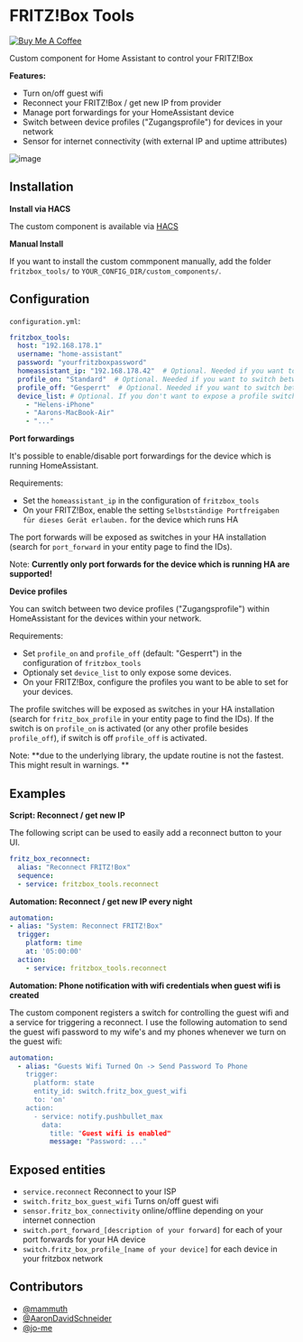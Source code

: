 # FRITZ!Box Tools

<a href="https://www.buymeacoffee.com/mammuth" target="_blank"><img src="https://bmc-cdn.nyc3.digitaloceanspaces.com/BMC-button-images/custom_images/orange_img.png" alt="Buy Me A Coffee" style="height: auto !important;width: auto !important;" ></a>

Custom component for Home Assistant to control your FRITZ!Box

**Features:**

- Turn on/off guest wifi
- Reconnect your FRITZ!Box / get new IP from provider
- Manage port forwardings for your HomeAssistant device
- Switch between device profiles ("Zugangsprofile") for devices in your network
- Sensor for internet connectivity (with external IP and uptime attributes)

![image](https://user-images.githubusercontent.com/3121306/64920971-d42cb000-d7bd-11e9-8bdf-a21c7ea93c58.png)


## Installation

**Install via HACS**

The custom component is available via [HACS](https://github.com/custom-components/hacs)

**Manual Install**

If you want to install the custom commponent manually, add the folder `fritzbox_tools/` to `YOUR_CONFIG_DIR/custom_components/`.

## Configuration

`configuration.yml`:
```yaml
fritzbox_tools:
  host: "192.168.178.1"
  username: "home-assistant"
  password: "yourfritzboxpassword"
  homeassistant_ip: "192.168.178.42"  # Optional. Needed if you want to control port forwardings for the device running HomeAssistant
  profile_on: "Standard"  # Optional. Needed if you want to switch between device profiles ("Zugangsprofile")
  profile_off: "Gesperrt"  # Optional. Needed if you want to switch between device profiles ("Zugangsprofile")
  device_list: # Optional. If you don't want to expose a profile switch for just some of your network devices
    - "Helens-iPhone"
    - "Aarons-MacBook-Air"
    - "..."
```

**Port forwardings**

It's possible to enable/disable port forwardings for the device which is running HomeAssistant.

Requirements:
- Set the `homeassistant_ip` in the configuration of `fritzbox_tools`
- On your FRITZ!Box, enable the setting `Selbstständige Portfreigaben für dieses Gerät erlauben.` for the device which runs HA

The port forwards will be exposed as switches in your HA installation (search for `port_forward` in your entity page to find the IDs).

Note: **Currently only port forwards for the device which is running HA are supported!**

**Device profiles**

You can switch between two device profiles ("Zugangsprofile") within HomeAssistant for the devices within your network.

Requirements:
- Set `profile_on` and `profile_off` (default: "Gesperrt") in the configuration of `fritzbox_tools`
- Optionaly set `device_list` to only expose some devices.
- On your FRITZ!Box, configure the profiles you want to be able to set for your devices.

The profile switches will be exposed as switches in your HA installation (search for `fritz_box_profile` in your entity page to find the IDs). If the switch is on `profile_on` is activated (or any other profile besides `profile_off`), if switch is off `profile_off` is activated.

Note: **due to the underlying library, the update routine is not the fastest. This might result in warnings. **

## Examples
**Script: Reconnect / get new IP**

The following script can be used to easily add a reconnect button to your UI.

```yaml
fritz_box_reconnect:
  alias: "Reconnect FRITZ!Box"
  sequence:
  - service: fritzbox_tools.reconnect
```

**Automation: Reconnect / get new IP every night**

```yaml
automation:
- alias: "System: Reconnect FRITZ!Box"
  trigger:
    platform: time
    at: '05:00:00'
  action:
    - service: fritzbox_tools.reconnect
```

**Automation: Phone notification with wifi credentials when guest wifi is created**

The custom component registers a switch for controlling the guest wifi and a service for triggering a reconnect. I use the following automation to send the guest wifi password to my wife's and my phones whenever we turn on the guest wifi:
```yaml
automation:
  - alias: "Guests Wifi Turned On -> Send Password To Phone
    trigger:
      platform: state
      entity_id: switch.fritz_box_guest_wifi
      to: 'on'
    action:
      - service: notify.pushbullet_max
        data:
          title: "Guest wifi is enabled"
          message: "Password: ..."
```


## Exposed entities

- `service.reconnect`  Reconnect to your ISP
- `switch.fritz_box_guest_wifi`  Turns on/off guest wifi
- `sensor.fritz_box_connectivity`  online/offline depending on your internet connection
- `switch.port_forward_[description of your forward]` for each of your port forwards for your HA device
- `switch.fritz_box_profile_[name of your device]` for each device in your fritzbox network


## Contributors

- [@mammuth](http://github.com/mammuth)
- [@AaronDavidSchneider](http://github.com/AaronDavidSchneider)
- [@jo-me](http://github.com/jo-me)
